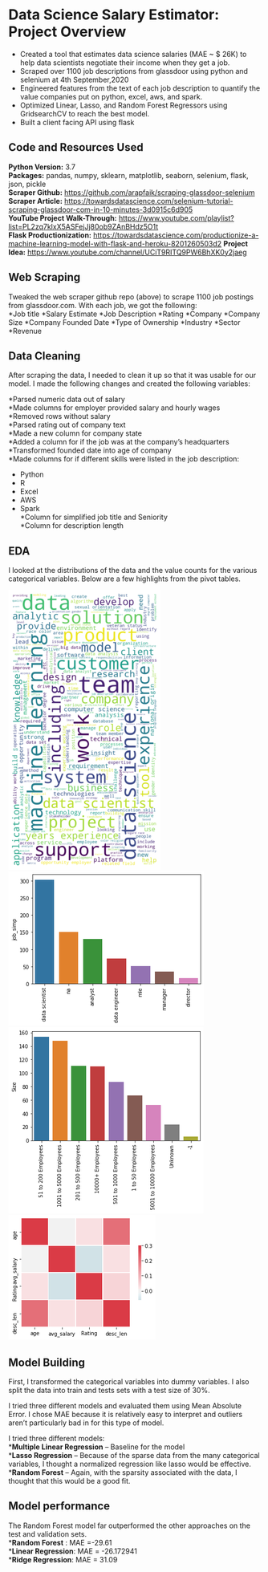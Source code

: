# Data Science Salary Estimator: Project Overview 
* Created a tool that estimates data science salaries (MAE ~ $ 26K) to help data scientists negotiate their income when they get a job.
* Scraped over 1100 job descriptions from glassdoor using python and selenium at 4th September,2020
* Engineered features from the text of each job description to quantify the value companies put on python, excel, aws, and spark. 
* Optimized Linear, Lasso, and Random Forest Regressors using GridsearchCV to reach the best model. 
* Built a client facing API using flask 

## Code and Resources Used 
**Python Version:** 3.7  
**Packages:** pandas, numpy, sklearn, matplotlib, seaborn, selenium, flask, json, pickle  
**Scraper Github:** https://github.com/arapfaik/scraping-glassdoor-selenium  
**Scraper Article:** https://towardsdatascience.com/selenium-tutorial-scraping-glassdoor-com-in-10-minutes-3d0915c6d905 <br>
**YouTube Project Walk-Through:** https://www.youtube.com/playlist?list=PL2zq7klxX5ASFejJj80ob9ZAnBHdz5O1t  
**Flask Productionization:** https://towardsdatascience.com/productionize-a-machine-learning-model-with-flask-and-heroku-8201260503d2
**Project Idea:** https://www.youtube.com/channel/UCiT9RITQ9PW6BhXK0y2jaeg

## Web Scraping
Tweaked the web scraper github repo (above) to scrape 1100 job postings from glassdoor.com. With each job, we got the following: <br>
*Job title
*Salary Estimate
*Job Description
*Rating
*Company 
*Company Size
*Company Founded Date
*Type of Ownership 
*Industry
*Sector
*Revenue 

## Data Cleaning
After scraping the data, I needed to clean it up so that it was usable for our model. I made the following changes and created the following variables:<br>

*Parsed numeric data out of salary <br>
*Made columns for employer provided salary and hourly wages <br>
*Removed rows without salary <br>
*Parsed rating out of company text <br>
*Made a new column for company state <br>
*Added a column for if the job was at the company’s headquarters <br>
*Transformed founded date into age of company <br>
*Made columns for if different skills were listed in the job description:<br>
- Python  
- R
- Excel  
- AWS  
- Spark <br>
*Column for simplified job title and Seniority <br>
*Column for description length 

## EDA
I looked at the distributions of the data and the value counts for the various categorical variables. Below are a few highlights from the pivot tables. 

![word cloud](https://raw.githubusercontent.com/Shaon2221/Data-Science-Job-Analysis/master/Images/word_cloud.png "skill word cloud")
![job by title](https://raw.githubusercontent.com/Shaon2221/Data-Science-Job-Analysis/master/Images/job_by_title.png "job by title")
![DS by company size](https://raw.githubusercontent.com/Shaon2221/Data-Science-Job-Analysis/master/Images/ds_by_comp_size.png "datascientists by company size")
![Correlations](https://raw.githubusercontent.com/Shaon2221/Data-Science-Job-Analysis/master/Images/corr.png "Correlations")

## Model Building 

First, I transformed the categorical variables into dummy variables. I also split the data into train and tests sets with a test size of 30%.   

I tried three different models and evaluated them using Mean Absolute Error. I chose MAE because it is relatively easy to interpret and outliers aren’t particularly bad in for this type of model.   

I tried three different models: <br>
***Multiple Linear Regression** – Baseline for the model <br>
***Lasso Regression** – Because of the sparse data from the many categorical variables, I thought a normalized regression like lasso would be effective. <br>
***Random Forest** – Again, with the sparsity associated with the data, I thought that this would be a good fit. 

## Model performance
The Random Forest model far outperformed the other approaches on the test and validation sets. <br>
***Random Forest** : MAE =-29.61 <br>
***Linear Regression**: MAE = -26.172941<br>
***Ridge Regression**: MAE = 31.09
